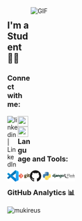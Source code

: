 <img align="right" alt="GIF" src="https://github.com/abhisheknaiidu/abhisheknaiidu/blob/master/code.gif?raw=true" width="450" height="320" />

## I'm a Student 👨‍🎓

### Connect with me:
[<img align="left" alt="linkedin | LinkedIn" width="24px" src="https://raw.githubusercontent.com/peterthehan/peterthehan/master/assets/linkedin.svg" />][linkedin]
[<img align="left" height="24" width="24" src="https://cdn.jsdelivr.net/npm/simple-icons@v4/icons/instagram.svg" />][instagram]
[<img align="left" height="24" width="24" src="https://cdn.jsdelivr.net/npm/simple-icons@v4/icons/gmail.svg" />][gmail]

<br />


### Language and Tools:
[<img align="left" alt="Visual Studio Code" width="26px" src="https://raw.githubusercontent.com/github/explore/80688e429a7d4ef2fca1e82350fe8e3517d3494d/topics/visual-studio-code/visual-studio-code.png" />][vsCode]
[<img align="left" alt="Git" width="26px" src="https://raw.githubusercontent.com/github/explore/80688e429a7d4ef2fca1e82350fe8e3517d3494d/topics/git/git.png" />][git]
[<img align="left" alt="GitHub" width="26px" src="https://raw.githubusercontent.com/github/explore/78df643247d429f6cc873026c0622819ad797942/topics/github/github.png" />][github]
[<img align="left" alt="Python" width="26px" src="https://raw.githubusercontent.com/github/explore/cebd63002168a05a6a642f309227eefeccd92950/topics/python/python.png" />][python]
[<img align="left" alt="Django" width="26px" src="https://raw.githubusercontent.com/github/explore/cebd63002168a05a6a642f309227eefeccd92950/topics/django/django.png" />][django]
[<img align="left" alt="Flask" width="26px" src="https://raw.githubusercontent.com/github/explore/cebd63002168a05a6a642f309227eefeccd92950/topics/flask/flask.png" />][flask]

<br />

### GitHub Analytics 📊

  <img height="180em" align="left" src="https://github-readme-stats.vercel.app/api/top-langs?username=Kaancaki7&show_icons=true&locale=en&layout=compact&langs_count=8&theme=radical" alt="mukireus"/>
</a>

<br />
<br />


[instagram]: https://www.instagram.com/kaancakii/
[linkedin]: https://www.linkedin.com/in/kaancaki0/
[gmail]: mailto:kaancaki0@gmail.com
[vsCode]: https://code.visualstudio.com/
[git]: https://git-scm.com/
[github]: https://github.com/Kaancaki7
[python]: https://www.python.org/
[django]: https://www.djangoproject.com/
[flask]: https://flask.palletsprojects.com/en/2.0.x/
